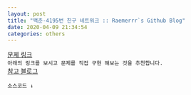 ```yaml
---  
layout: post  
title: "백준-4195번 친구 네트워크 :: Raemerrr`s Github Blog"  
date: 2020-04-09 21:34:54  
categories: others  
---  
```

<a href="https://www.acmicpc.net/problem/4195" target="_blank">문제 링크</a>  
`아래의 링크를 보시고 문제를 직접 구현 해보는 것을 추천합니다.`  
<a href="https://bowbowbow.tistory.com/26" target="_blank">참고 블로그</a>  

`소스코드 ↓`  
<script src="https://gist.github.com/Raemerrr/7977e8e39553f837d29669da1dcf8665.js"></script>
